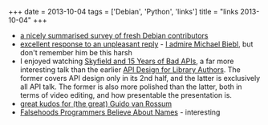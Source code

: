 +++
date = 2013-10-04
tags = ['Debian', 'Python', 'links']
title = "links 2013-10-04"
+++

-   [a nicely summarised survey of fresh Debian contributors]
-   [excellent response to an unpleasant reply] - [I admire Michael
    Biebl], but don\'t remember him be this harsh
-   I enjoyed watching [Skyfield and 15 Years of Bad APIs], a far more
    interesting talk than the earlier [API Design for Library Authors].
    The former covers API design only in its 2nd half, and the latter is
    exclusively all API talk. The former is also more polished than the
    latter, both in terms of video editing, and how presentable the
    presentation is.
-   [great kudos for (the great) Guido van Rossum]
-   [Falsehoods Programmers Believe About Names] - interesting

  [a nicely summarised survey of fresh Debian contributors]: https://lists.debian.org/debian-project/2013/08/msg00011.html
  [excellent response to an unpleasant reply]: http://lists.debian.org/debian-gtk-gnome/2013/09/msg00014.html
  [I admire Michael Biebl]: http://tshepang.net/developer-of-note-michael-biebl
  [Skyfield and 15 Years of Bad APIs]: http://pyvideo.org/video/2325/skyfield-and-15-years-of-bad-apis
  [API Design for Library Authors]: http://pyvideo.org/video/1705/api-design-for-library-authors
  [great kudos for (the great) Guido van Rossum]: https://tech.dropbox.com/2012/12/welcome-guido/
  [Falsehoods Programmers Believe About Names]: http://www.kalzumeus.com/2010/06/17/falsehoods-programmers-believe-about-names
